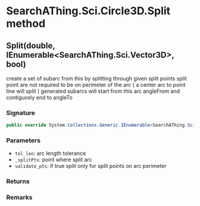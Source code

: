 # SearchAThing.Sci.Circle3D.Split method
## Split(double, IEnumerable<SearchAThing.Sci.Vector3D>, bool)
create a set of subarc from this by splitting through given split points
            split point are not required to be on perimeter of the arc ( a center arc to point line will split )
            generated subarcs will start from this arc angleFrom and contiguosly end to angleTo

### Signature
```csharp
public override System.Collections.Generic.IEnumerable<SearchAThing.Sci.Arc3D> Split(double tol_len, IEnumerable<SearchAThing.Sci.Vector3D> _splitPts, bool validate_pts = False)
```
### Parameters
- `tol_len`: arc length tolerance
- `_splitPts`: point where split arc
- `validate_pts`: if true split only for split points on arc perimeter

### Returns

### Remarks

